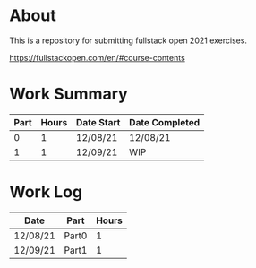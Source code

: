 # About
This is a repository for submitting fullstack open 2021 exercises.

https://fullstackopen.com/en/#course-contents

# Work Summary
| Part | Hours | Date Start | Date Completed |
| ---- | ----- | ---------- | -------------- |
| 0    | 1     | 12/08/21   | 12/08/21       |
| 1    | 1     | 12/09/21   | WIP            |

# Work Log
| Date     | Part  | Hours |
| -------- | ----- | ----- |
| 12/08/21 | Part0 | 1     |
| 12/09/21 | Part1 | 1     |